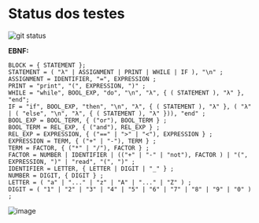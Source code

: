 # Status dos testes

![git status](http://3.129.230.99/svg/lorrancmlopes/logcomp/)

**EBNF:**
```
BLOCK = { STATEMENT };
STATEMENT = ( "λ" | ASSIGNMENT | PRINT | WHILE | IF ), "\n" ;
ASSIGNMENT = IDENTIFIER, "=", EXPRESSION ;
PRINT = "print", "(", EXPRESSION, ")" ;
WHILE = "while", BOOL_EXP, "do", "\n", "λ", { ( STATEMENT ), "λ" }, "end";
IF = "if", BOOL_EXP, "then", "\n", "λ", { ( STATEMENT ), "λ" }, ( "λ" | ( "else", "\n", "λ", { ( STATEMENT ), "λ" })), "end" ;
BOOL_EXP = BOOL_TERM, { ("or"), BOOL_TERM } ;
BOOL_TERM = REL_EXP, { ("and"), REL_EXP } ;
REL_EXP = EXPRESSION, { ("==" | ">" | "<"), EXPRESSION } ;
EXPRESSION = TERM, { ("+" | "-"), TERM } ;
TERM = FACTOR, { ("*" | "/"), FACTOR } ;
FACTOR = NUMBER | IDENTIFIER | (("+" | "-" | "not"), FACTOR ) | "(", EXPRESSION, ")" | "read", "(", ")" ;
IDENTIFIER = LETTER, { LETTER | DIGIT | "_" } ;
NUMBER = DIGIT, { DIGIT } ;
LETTER = ( "a" | "..." | "z" | "A" | "..." | "Z" ) ;
DIGIT = ( "1" | "2" | "3" | "4" | "5" | "6" | "7" | "8" | "9" | "0" ) ;

```
![image](https://github.com/lorrancmlopes/logcomp/assets/72052521/d2faf141-46cc-4a53-9ffd-569e7b4d0dfc)
